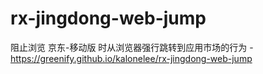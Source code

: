 # rx-jingdong-web-jump
阻止浏览 京东-移动版 时从浏览器强行跳转到应用市场的行为 - https://greenify.github.io/kalonelee/rx-jingdong-web-jump

